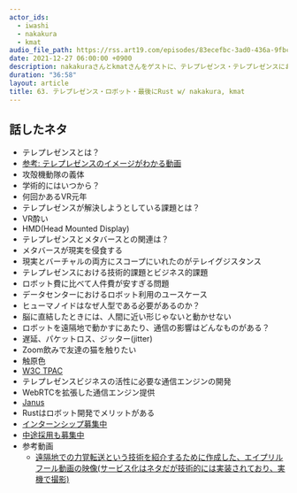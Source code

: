 ```yaml
---
actor_ids:
  - iwashi
  - nakakura
  - kmat
audio_file_path: https://rss.art19.com/episodes/83ecefbc-3ad0-436a-9fbc-2cc3ecd156f7.mp3
date: 2021-12-27 06:00:00 +0900
description: nakakuraさんとkmatさんをゲストに、テレプレゼンス・テレプレゼンスにおけるビジネスと技術の課題、通信における難しさ、ロボット開発向けのRust利用などについて語っていただいたエピソードです。
duration: "36:58"
layout: article
title: 63. テレプレゼンス・ロボット・最後にRust w/ nakakura, kmat
---
```


## 話したネタ

- テレプレゼンスとは？
- [参考: テレプレゼンスのイメージがわかる動画](https://drive.google.com/file/d/1eUBXLT9ZX08NWFskBJqOEeyUIhU5scSJ/view)
- 攻殻機動隊の義体
- 学術的にはいつから？
- 何回かあるVR元年
- テレプレゼンスが解決しようとしている課題とは？
- VR酔い
- HMD(Head Mounted Display)
- テレプレゼンスとメタバースとの関連は？
- メタバースが現実を侵食する
- 現実とバーチャルの両方にスコープにいれたのがテレイグジスタンス
- テレプレゼンスにおける技術的課題とビジネス的課題
- ロボット費に比べて人件費が安すぎる問題
- データセンターにおけるロボット利用のユースケース
- ヒューマノイドはなぜ人型である必要があるのか？
- 脳に直結したときには、人間に近い形じゃないと動かせない
- ロボットを遠隔地で動かすにあたり、通信の影響はどんなものがある？
- 遅延、パケットロス、ジッター(jitter)
- Zoom飲みで友達の猫を触りたい
- 触原色
- [W3C TPAC](https://www.w3.org/wiki/TPAC/2021)
- テレプレゼンスビジネスの活性に必要な通信エンジンの開発
- WebRTCを拡張した通信エンジン提供
- [Janus](https://janus.conf.meetecho.com/)
- Rustはロボット開発でメリットがある
- [インターンシップ募集中](https://www.ntt.com/about-us/recruit/event/event01.html)
- [中途採用も募集中](https://hrmos.co/pages/nttcom0033/jobs/0011314)
- 参考動画
  - [遠隔地での力覚転送という技術を紹介するために作成した、エイプリルフール動画の映像(サービス化はネタだが技術的には実装されており、実機で撮影)](https://drive.google.com/file/d/13Fxy8v8ngMk69-CJ7wEH25fj4t2VVDfh/view?usp=sharing) 